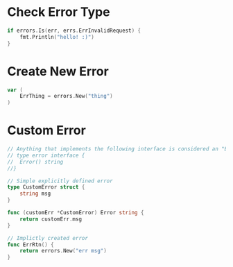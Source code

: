 
# Check Error Type

```go
if errors.Is(err, errs.ErrInvalidRequest) {
	fmt.Println("hello! :)")
}
```

# Create New Error

```go
var (
	ErrThing = errors.New("thing")
)
```

# Custom Error

```go
// Anything that implements the following interface is considered an "Error"
// type error interface {
//	Error() string
//}

// Simple explicitly defined error
type CustomError struct {
	string msg
}

func (customErr *CustomError) Error string {
	return customErr.msg
}

// Implictly created error
func ErrRtn() {
	return errors.New("err msg")
} 
```
